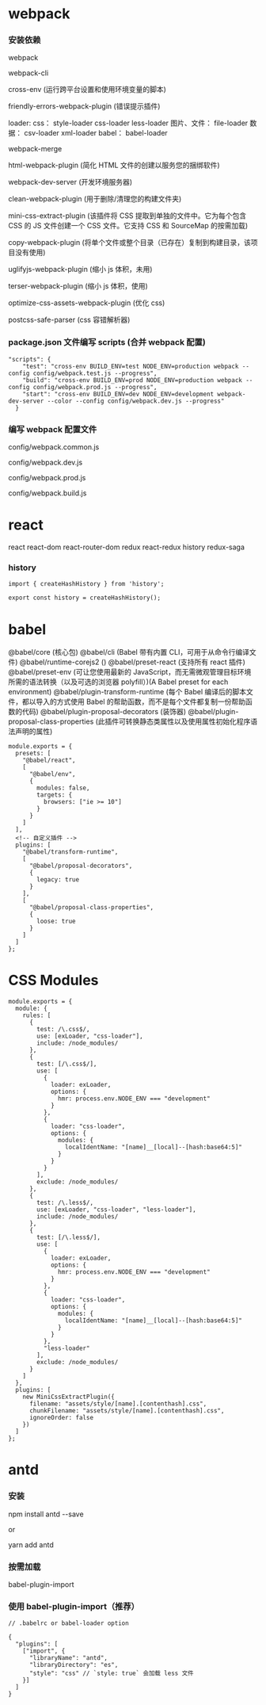 # webpack

### 安装依赖

webpack

webpack-cli

cross-env (运行跨平台设置和使用环境变量的脚本)

friendly-errors-webpack-plugin (错误提示插件)

loader:
css：
style-loader
css-loader
less-loader
图片、文件：
file-loader
数据：
csv-loader
xml-loader
babel：
babel-loader

webpack-merge

html-webpack-plugin (简化 HTML 文件的创建以服务您的捆绑软件)

webpack-dev-server (开发环境服务器)

clean-webpack-plugin (用于删除/清理您的构建文件夹)

mini-css-extract-plugin (该插件将 CSS 提取到单独的文件中。它为每个包含 CSS 的 JS 文件创建一个 CSS 文件。它支持 CSS 和 SourceMap 的按需加载)

copy-webpack-plugin (将单个文件或整个目录（已存在）复制到构建目录，该项目没有使用)

uglifyjs-webpack-plugin (缩小 js 体积，未用)

terser-webpack-plugin (缩小 js 体积，使用)

optimize-css-assets-webpack-plugin (优化 css)

postcss-safe-parser (css 容错解析器)

### package.json 文件编写 scripts (合并 webpack 配置)

```
"scripts": {
    "test": "cross-env BUILD_ENV=test NODE_ENV=production webpack --config config/webpack.test.js --progress",
    "build": "cross-env BUILD_ENV=prod NODE_ENV=production webpack --config config/webpack.prod.js --progress",
    "start": "cross-env BUILD_ENV=dev NODE_ENV=development webpack-dev-server --color --config config/webpack.dev.js --progress"
  }
```

### 编写 webpack 配置文件

config/webpack.common.js

config/webpack.dev.js

config/webpack.prod.js

config/webpack.build.js

# react

react
react-dom
react-router-dom
redux
react-redux
history
redux-saga

### history

```
import { createHashHistory } from 'history';

export const history = createHashHistory();

```

# babel

@babel/core (核心包)
@babel/cli (Babel 带有内置 CLI，可用于从命令行编译文件)
@babel/runtime-corejs2 ()
@babel/preset-react (支持所有 react 插件)
@babel/preset-env (可让您使用最新的 JavaScript，而无需微观管理目标环境所需的语法转换（以及可选的浏览器 polyfill）)(A Babel preset for each environment)
@babel/plugin-transform-runtime (每个 Babel 编译后的脚本文件，都以导入的方式使用 Babel 的帮助函数，而不是每个文件都复制一份帮助函数的代码)
@babel/plugin-proposal-decorators (装饰器)
@babel/plugin-proposal-class-properties (此插件可转换静态类属性以及使用属性初始化程序语法声明的属性)

```
module.exports = {
  presets: [
    "@babel/react",
    [
      "@babel/env",
      {
        modules: false,
        targets: {
          browsers: ["ie >= 10"]
        }
      }
    ]
  ],
  <!-- 自定义插件 -->
  plugins: [
    "@babel/transform-runtime",
    [
      "@babel/proposal-decorators",
      {
        legacy: true
      }
    ],
    [
      "@babel/proposal-class-properties",
      {
        loose: true
      }
    ]
  ]
};

```

# CSS Modules

```
module.exports = {
  module: {
    rules: [
      {
        test: /\.css$/,
        use: [exLoader, "css-loader"],
        include: /node_modules/
      },
      {
        test: [/\.css$/],
        use: [
          {
            loader: exLoader,
            options: {
              hmr: process.env.NODE_ENV === "development"
            }
          },
          {
            loader: "css-loader",
            options: {
              modules: {
                localIdentName: "[name]__[local]--[hash:base64:5]"
              }
            }
          }
        ],
        exclude: /node_modules/
      },
      {
        test: /\.less$/,
        use: [exLoader, "css-loader", "less-loader"],
        include: /node_modules/
      },
      {
        test: [/\.less$/],
        use: [
          {
            loader: exLoader,
            options: {
              hmr: process.env.NODE_ENV === "development"
            }
          },
          {
            loader: "css-loader",
            options: {
              modules: {
                localIdentName: "[name]__[local]--[hash:base64:5]"
              }
            }
          },
          "less-loader"
        ],
        exclude: /node_modules/
      }
    ]
  },
  plugins: [
    new MiniCssExtractPlugin({
      filename: "assets/style/[name].[contenthash].css",
      chunkFilename: "assets/style/[name].[contenthash].css",
      ignoreOrder: false
    })
  ]
};
```

# antd

### 安装

npm install antd --save

or

yarn add antd

### 按需加载

babel-plugin-import

### 使用 babel-plugin-import（推荐）

```
// .babelrc or babel-loader option

{
  "plugins": [
    ["import", {
      "libraryName": "antd",
      "libraryDirectory": "es",
      "style": "css" // `style: true` 会加载 less 文件
    }]
  ]
}
```

